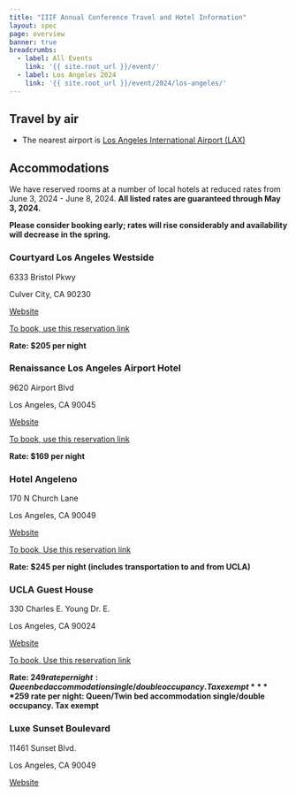 ```yaml
---
title: "IIIF Annual Conference Travel and Hotel Information"
layout: spec
page: overview
banner: true 
breadcrumbs:
  - label: All Events
    link: '{{ site.root_url }}/event/'
  - label: Los Angeles 2024
    link: '{{ site.root_url }}/event/2024/los-angeles/'
---
```


## Travel by air
* The nearest airport is [Los Angeles International Airport (LAX)](https://www.flylax.com/)


## Accommodations

We have reserved rooms at a number of local hotels at reduced rates from June 3, 2024 - June 8, 2024. **All listed rates are guaranteed through May 3, 2024.**

**Please consider booking early; rates will rise considerably and availability will decrease in the spring.**


### Courtyard Los Angeles Westside

6333 Bristol Pkwy 

Culver City, CA 90230

[Website](https://www.marriott.com/en-us/hotels/laxcv-courtyard-los-angeles-westside/overview/?scid=f2ae0541-1279-4f24-b197-a979c79310b0)

[To book, use this reservation link](https://www.marriott.com/events/start.mi?id=1698102151057&key=GRP)

**Rate: $205 per night**


### Renaissance Los Angeles Airport Hotel

9620 Airport Blvd

Los Angeles, CA 90045

[Website](https://www.marriott.com/en-us/hotels/laxrr-renaissance-los-angeles-airport-hotel/overview/?scid=f2ae0541-1279-4f24-b197-a979c79310b0)

[To book, use this reservation link](https://www.marriott.com/event-reservations/reservation-link.mi?id=1699298768777&key=GRP&app=resvlink)

**Rate: $169 per night**


### Hotel Angeleno

170 N Church Lane

Los Angeles, CA 90049

[Website](https://www.hotelangeleno.com/)

[To book, Use this reservation link](https://tinyurl.com/IIIFConference2024)

**Rate: $245 per night (includes transportation to and from UCLA)**


### UCLA Guest House

330 Charles E. Young Dr. E.

Los Angeles, CA 90024

[Website](https://guesthouse.ucla.edu/)

[To book, Use this reservation link](https://reservations.travelclick.com/102278?groupID=4133526)

**Rate: $249 rate per night: Queen bed accommodation single/double occupancy. Tax exempt**
**$259 rate per night: Queen/Twin bed accommodation single/double occupancy. Tax exempt**


### Luxe Sunset Boulevard

11461 Sunset Blvd.

Los Angeles, CA 90049

[Website](https://luxehotels.com)

